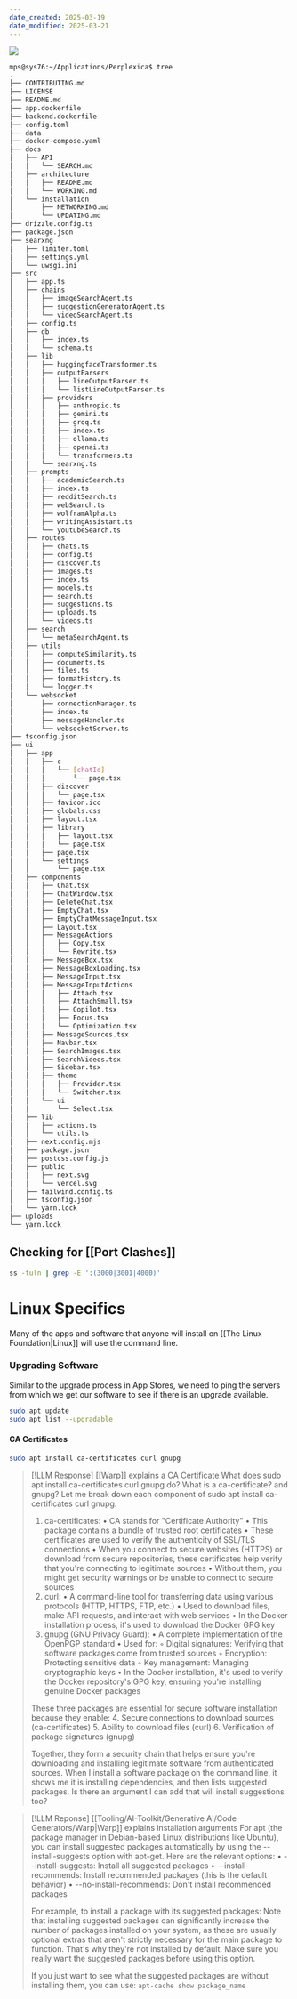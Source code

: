 ```yaml
---
date_created: 2025-03-19
date_modified: 2025-03-21
---
```


  

![](https://i.imgur.com/7mQYPvA.png)



```bash
mps@sys76:~/Applications/Perplexica$ tree
.
├── CONTRIBUTING.md
├── LICENSE
├── README.md
├── app.dockerfile
├── backend.dockerfile
├── config.toml
├── data
├── docker-compose.yaml
├── docs
│   ├── API
│   │   └── SEARCH.md
│   ├── architecture
│   │   ├── README.md
│   │   └── WORKING.md
│   └── installation
│       ├── NETWORKING.md
│       └── UPDATING.md
├── drizzle.config.ts
├── package.json
├── searxng
│   ├── limiter.toml
│   ├── settings.yml
│   └── uwsgi.ini
├── src
│   ├── app.ts
│   ├── chains
│   │   ├── imageSearchAgent.ts
│   │   ├── suggestionGeneratorAgent.ts
│   │   └── videoSearchAgent.ts
│   ├── config.ts
│   ├── db
│   │   ├── index.ts
│   │   └── schema.ts
│   ├── lib
│   │   ├── huggingfaceTransformer.ts
│   │   ├── outputParsers
│   │   │   ├── lineOutputParser.ts
│   │   │   └── listLineOutputParser.ts
│   │   ├── providers
│   │   │   ├── anthropic.ts
│   │   │   ├── gemini.ts
│   │   │   ├── groq.ts
│   │   │   ├── index.ts
│   │   │   ├── ollama.ts
│   │   │   ├── openai.ts
│   │   │   └── transformers.ts
│   │   └── searxng.ts
│   ├── prompts
│   │   ├── academicSearch.ts
│   │   ├── index.ts
│   │   ├── redditSearch.ts
│   │   ├── webSearch.ts
│   │   ├── wolframAlpha.ts
│   │   ├── writingAssistant.ts
│   │   └── youtubeSearch.ts
│   ├── routes
│   │   ├── chats.ts
│   │   ├── config.ts
│   │   ├── discover.ts
│   │   ├── images.ts
│   │   ├── index.ts
│   │   ├── models.ts
│   │   ├── search.ts
│   │   ├── suggestions.ts
│   │   ├── uploads.ts
│   │   └── videos.ts
│   ├── search
│   │   └── metaSearchAgent.ts
│   ├── utils
│   │   ├── computeSimilarity.ts
│   │   ├── documents.ts
│   │   ├── files.ts
│   │   ├── formatHistory.ts
│   │   └── logger.ts
│   └── websocket
│       ├── connectionManager.ts
│       ├── index.ts
│       ├── messageHandler.ts
│       └── websocketServer.ts
├── tsconfig.json
├── ui
│   ├── app
│   │   ├── c
│   │   │   └── [chatId]
│   │   │       └── page.tsx
│   │   ├── discover
│   │   │   └── page.tsx
│   │   ├── favicon.ico
│   │   ├── globals.css
│   │   ├── layout.tsx
│   │   ├── library
│   │   │   ├── layout.tsx
│   │   │   └── page.tsx
│   │   ├── page.tsx
│   │   └── settings
│   │       └── page.tsx
│   ├── components
│   │   ├── Chat.tsx
│   │   ├── ChatWindow.tsx
│   │   ├── DeleteChat.tsx
│   │   ├── EmptyChat.tsx
│   │   ├── EmptyChatMessageInput.tsx
│   │   ├── Layout.tsx
│   │   ├── MessageActions
│   │   │   ├── Copy.tsx
│   │   │   └── Rewrite.tsx
│   │   ├── MessageBox.tsx
│   │   ├── MessageBoxLoading.tsx
│   │   ├── MessageInput.tsx
│   │   ├── MessageInputActions
│   │   │   ├── Attach.tsx
│   │   │   ├── AttachSmall.tsx
│   │   │   ├── Copilot.tsx
│   │   │   ├── Focus.tsx
│   │   │   └── Optimization.tsx
│   │   ├── MessageSources.tsx
│   │   ├── Navbar.tsx
│   │   ├── SearchImages.tsx
│   │   ├── SearchVideos.tsx
│   │   ├── Sidebar.tsx
│   │   ├── theme
│   │   │   ├── Provider.tsx
│   │   │   └── Switcher.tsx
│   │   └── ui
│   │       └── Select.tsx
│   ├── lib
│   │   ├── actions.ts
│   │   └── utils.ts
│   ├── next.config.mjs
│   ├── package.json
│   ├── postcss.config.js
│   ├── public
│   │   ├── next.svg
│   │   └── vercel.svg
│   ├── tailwind.config.ts
│   ├── tsconfig.json
│   └── yarn.lock
├── uploads
└── yarn.lock
```

## Checking for [[Port Clashes]]
```bash
ss -tuln | grep -E ':(3000|3001|4000)'
```

# Linux Specifics
Many of the apps and software that anyone will install on [[The Linux Foundation|Linux]] will use the command line. 

### Upgrading Software
Similar to the upgrade process in App Stores, we need to ping the servers from which we get our software to see if there is an upgrade available. 
```bash
sudo apt update
sudo apt list --upgradable
```

#### CA Certificates
```bash
sudo apt install ca-certificates curl gnupg
```

> [!LLM Response] [[Warp]] explains a CA Certificate
> What does sudo apt install ca-certificates curl gnupg do?  What is a ca-certificate? and gnupg?
> Let me break down each component of sudo apt install ca-certificates curl gnupg:
> 
> 1. ca-certificates:
> •  CA stands for "Certificate Authority"
> •  This package contains a bundle of trusted root certificates
> •  These certificates are used to verify the authenticity of SSL/TLS connections
> •  When you connect to secure websites (HTTPS) or download from secure repositories, these certificates help verify that you're connecting to legitimate sources
> •  Without them, you might get security warnings or be unable to connect to secure sources
> 2. curl:
> •  A command-line tool for transferring data using various protocols (HTTP, HTTPS, FTP, etc.)
> •  Used to download files, make API requests, and interact with web services
> •  In the Docker installation process, it's used to download the Docker GPG key
> 3. gnupg (GNU Privacy Guard):
> •  A complete implementation of the OpenPGP standard
> •  Used for:
> ◦  Digital signatures: Verifying that software packages come from trusted sources
> ◦  Encryption: Protecting sensitive data
> ◦  Key management: Managing cryptographic keys
> •  In the Docker installation, it's used to verify the Docker repository's GPG key, ensuring you're installing genuine Docker packages
> 
> These three packages are essential for secure software installation because they enable:
> 4. Secure connections to download sources (ca-certificates)
> 5. Ability to download files (curl)
> 6. Verification of package signatures (gnupg)
> 
> Together, they form a security chain that helps ensure you're downloading and installing legitimate software from authenticated sources.
> When I install a software package on the command line, it shows me it is installing dependencies, and then lists suggested packages. Is there an argument I can add that will install suggestions too?


>[!LLM Reponse] [[Tooling/AI-Toolkit/Generative AI/Code Generators/Warp|Warp]] explains installation arguments
>For apt (the package manager in Debian-based Linux distributions like Ubuntu), you can install suggested packages automatically by using the --install-suggests option with apt-get. Here are the relevant options:
>•  --install-suggests: Install all suggested packages
>•  --install-recommends: Install recommended packages (this is the default behavior)
>•  --no-install-recommends: Don't install recommended packages
>
>For example, to install a package with its suggested packages:
>Note that installing suggested packages can significantly increase the number of packages installed on your system, as these are usually optional extras that aren't strictly necessary for the main package to function. That's why they're not installed by default. Make sure you really want the suggested packages before using this option.
>
>If you just want to see what the suggested packages are without installing them, you can use:
>`apt-cache show package_name`

